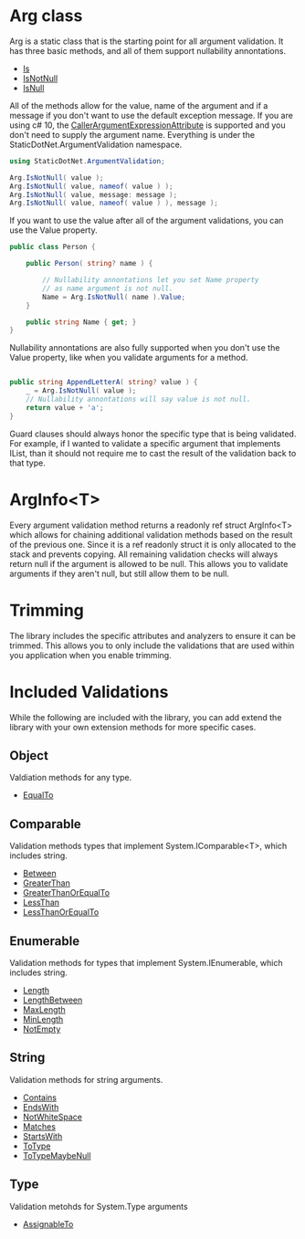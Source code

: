 # Arg class

Arg is a static class that is the starting point for all argument validation. It has three basic methods, and all of them support nullability annontations.

- [Is](Is.md)
- [IsNotNull](IsNotNull.md)
- [IsNull](IsNull.md)

All of the methods allow for the value, name of the argument and if a message if you don't want to use the default exception message.  If you are using c# 10, the [CallerArgumentExpressionAttribute](https://learn.microsoft.com/en-us/dotnet/api/system.runtime.compilerservices.callerargumentexpressionattribute) is supported and you don't need to supply the argument name. Everything is under the StaticDotNet.ArgumentValidation namespace.

``` c#
using StaticDotNet.ArgumentValidation;

Arg.IsNotNull( value );
Arg.IsNotNull( value, nameof( value ) );
Arg.IsNotNull( value, message: message );
Arg.IsNotNull( value, nameof( value ) ), message );
```

If you want to use the value after all of the argument validations, you can use the Value property.

``` c#
public class Person {

	public Person( string? name ) {

		// Nullability annontations let you set Name property
		// as name argument is not null.
		Name = Arg.IsNotNull( name ).Value;
	}

	public string Name { get; }
}
```

Nullability annontations are also fully supported when you don't use the Value property, like when you validate arguments for a method.

``` c#

public string AppendLetterA( string? value ) {
	_ = Arg.IsNotNull( value );
	// Nullability annontations will say value is not null.
	return value + 'a';
}
```

Guard clauses should always honor the specific type that is being validated.  For example, if I wanted to validate a specific argument that implements IList, than it should not require me to cast the result of the validation back to that type.

# ArgInfo\<T\>

Every argument validation method returns a readonly ref struct ArgInfo\<T\> which allows for chaining additional validation methods based on the result of the previous one. Since it is a ref readonly struct it is only allocated to the stack and prevents copying. All remaining validation checks will always return null if the argument is allowed to be null. This allows you to validate arguments if they aren't null, but still allow them to be null.

# Trimming

The library includes the specific attributes and analyzers to ensure it can be trimmed.  This allows you to only include the validations that are used within you application when you enable trimming.

# Included Validations

While the following are included with the library, you can add extend the library with your own extension methods for more specific cases.

## Object

Valdiation methods for any type.

- [EqualTo](EqualTo.md)

## Comparable

Validation methods types that implement System.IComparable\<T\>, which includes string.

- [Between](Between.md)
- [GreaterThan](GreaterThan.md)
- [GreaterThanOrEqualTo](GreaterThanOrEqualTo.md)
- [LessThan](LessThan.md)
- [LessThanOrEqualTo](LessThanOrEqualTo.md)

## Enumerable

Validation methods for types that implement System.IEnumerable, which includes string.

- [Length](Length.md)
- [LengthBetween](LengthBetween.md)
- [MaxLength](MaxLength.md)
- [MinLength](MinLength.md)
- [NotEmpty](NotEmpty.md)

## String

Validation methods for string arguments.

- [Contains](Contains.md)
- [EndsWith](EndsWith.md)
- [NotWhiteSpace](NotWhiteSpace.md)
- [Matches](Matches.md)
- [StartsWith](StartsWith.md)
- [ToType](ToType.md)
- [ToTypeMaybeNull](ToTypeMaybeNull.md)

## Type

Validation metohds for System.Type arguments

- [AssignableTo](AssignableTo.md)
